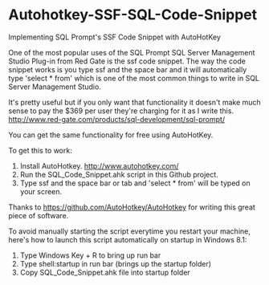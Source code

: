 # Autohotkey-SSF-SQL-Code-Snippet
Implementing SQL Prompt's SSF Code Snippet with AutoHotKey

One of the most popular uses of the SQL Prompt SQL Server Management Studio Plug-in from Red Gate is the ssf code snippet.
The way the code snippet works is you type ssf and the space bar and it will automatically type 'select * from' which is one of the most common things to write in SQL Server Management Studio.

It's pretty useful but if you only want that functionality it doesn't make much sense to pay the $369 per user they're charging for it as I write this.  http://www.red-gate.com/products/sql-development/sql-prompt/

You can get the same functionality for free using AutoHotKey.

To get this to work:

1. Install AutoHotkey.  http://www.autohotkey.com/
2. Run the SQL_Code_Snippet.ahk script in this Github project.
3. Type ssf and the space bar or tab and 'select * from' will be typed on your screen.

Thanks to https://github.com/AutoHotkey/AutoHotkey for writing this great piece of software.

To avoid manually starting the script everytime you restart your machine, here's how to launch this script automatically on startup in Windows 8.1:

1. Type Windows Key + R to bring up run bar
2. Type shell:startup in run bar (brings up the startup folder)
3. Copy SQL_Code_Snippet.ahk file into startup folder
